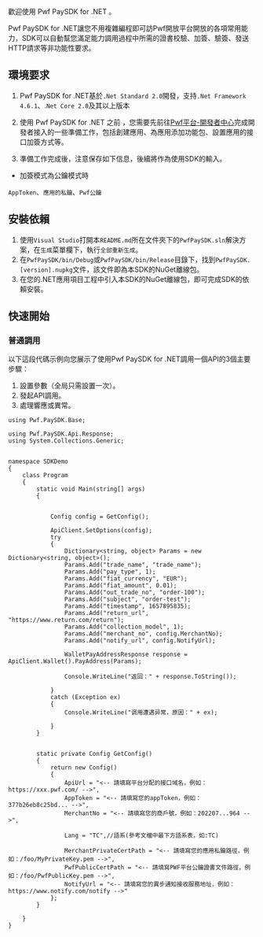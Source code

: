 歡迎使用 Pwf PaySDK for .NET 。

Pwf PaySDK for .NET讓您不用複雜編程即可訪Pwf開放平台開放的各項常用能力，SDK可以自動幫您滿足能力調用過程中所需的證書校驗、加簽、驗簽、發送HTTP請求等非功能性要求。

## 環境要求
1. Pwf PaySDK for .NET基於`.Net Standard 2.0`開發，支持`.Net Framework 4.6.1`、.`Net Core 2.0`及其以上版本

2. 使用 Pwf PaySDK for .NET 之前 ，您需要先前往[Pwf平台-開發者中心](https://pwf.com)完成開發者接入的一些準備工作，包括創建應用、為應用添加功能包、設置應用的接口加簽方式等。

3. 準備工作完成後，注意保存如下信息，後續將作為使用SDK的輸入。

* 加簽模式為公鑰模式時

`AppToken`、`應用的私鑰`、`Pwf公鑰`

## 安裝依賴
1. 使用`Visual Studio`打開本`README.md`所在文件夾下的`PwfPaySDK.sln`解決方案，在`生成`菜單欄下，執行`全部重新生成`。
2. 在`PwfPaySDK/bin/Debug`或`PwfPaySDK/bin/Release`目錄下，找到`PwfPaySDK.[version].nupkg`文件，該文件即為本SDK的NuGet離線包。
3. 在您的.NET應用項目工程中引入本SDK的NuGet離線包，即可完成SDK的依賴安裝。

## 快速開始
### 普通調用
以下這段代碼示例向您展示了使用Pwf PaySDK for .NET調用一個API的3個主要步驟：

1. 設置參數（全局只需設置一次）。
2. 發起API調用。
3. 處理響應或異常。

```charp
using Pwf.PaySDK.Base;

using Pwf.PaySDK.Api.Response;
using System.Collections.Generic;


namespace SDKDemo
{
    class Program
    {
        static void Main(string[] args)
        {
            

            Config config = GetConfig();
           
            ApiClient.SetOptions(config);
            try
            {
                Dictionary<string, object> Params = new Dictionary<string, object>();
                Params.Add("trade_name", "trade_name");
                Params.Add("pay_type", 1);
                Params.Add("fiat_currency", "EUR");
                Params.Add("fiat_amount", 0.01);
                Params.Add("out_trade_no", "order-100");
                Params.Add("subject", "order-test");
                Params.Add("timestamp", 1657895835);
                Params.Add("return_url", "https://www.return.com/return");
                Params.Add("collection_model", 1);
                Params.Add("merchant_no", config.MerchantNo);
                Params.Add("notify_url", config.NotifyUrl);

                WalletPayAddressResponse response = ApiClient.Wallet().PayAddress(Params);

                Console.WriteLine("返回：" + response.ToString());

            }
            catch (Exception ex)
            {
                Console.WriteLine("调用遭遇异常，原因：" + ex);
   
            }
        }


        static private Config GetConfig()
        {
            return new Config()
            {
                ApiUrl = "<-- 請填寫平台分配的接口域名，例如：https://xxx.pwf.com/ -->",
                AppToken = "<-- 請填寫您的appToken，例如：377b26eb8c25bd... -->",
                MerchantNo = "<-- 請填寫您的商戶號，例如：202207...964 -->",

                Lang = "TC",//語系(參考文檔中最下方語系表，如:TC)

                MerchantPrivateCertPath = "<-- 請填寫您的應用私鑰路徑，例如：/foo/MyPrivateKey.pem -->",
                PwfPublicCertPath = "<-- 請填寫PWF平台公鑰證書文件路徑，例如：/foo/PwfPublicKey.pem -->",
                NotifyUrl = "<-- 請填寫您的異步通知接收服務地址，例如：https://www.notify.com/notify -->"
            };
        }

    }
}
```
